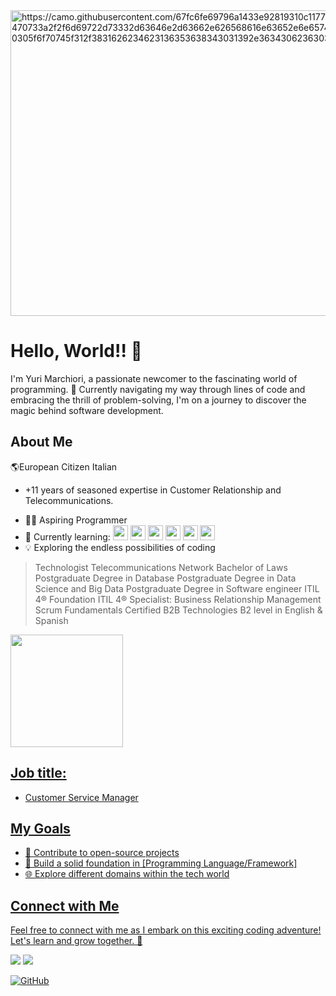 <div>
<img src="https://camo.githubusercontent.com/67fc6fe69796a1433e92819310c117759475b5cba29dccedecd68a54e6f60fe6/68747470733a2f2f6d69722d73332d63646e2d63662e626568616e63652e6e65742f70726f6a6563745f6d6f64756c65732f313430305f6f70745f312f3831626234623136353638343031392e363430623630333864313333652e676966" alt="https://camo.githubusercontent.com/67fc6fe69796a1433e92819310c117759475b5cba29dccedecd68a54e6f60fe6/68747470733a2f2f6d69722d73332d63646e2d63662e626568616e63652e6e65742f70726f6a6563745f6d6f64756c65732f313430305f6f70745f312f3831626234623136353638343031392e363430623630333864313333652e676966" class="transparent shrinkToFit" width="824" height="489">
</div>


# Hello, World!! 👋

I'm Yuri Marchiori, a passionate newcomer to the fascinating world of programming. 🚀 Currently navigating my way through lines of code and embracing the thrill of problem-solving, I'm on a journey to discover the magic behind software development.

## About Me

🌎European Citizen Italian

+ +11 years of seasoned expertise in Customer Relationship and Telecommunications.
  
- 👩‍💻 Aspiring Programmer
- 🌱 Currently learning:  <img loading="lazy" src="https://cdn.jsdelivr.net/gh/devicons/devicon/icons/javascript/javascript-original.svg" width="24" height="24"/> <img loading="lazy" src="https://cdn.jsdelivr.net/gh/devicons/devicon/icons/python/python-original.svg" width="24" height="24"/> <img loading="lazy" src="https://cdn.jsdelivr.net/gh/devicons/devicon/icons/html5/html5-original.svg" width="24" height="24"/> <img loading="lazy" src="https://cdn.jsdelivr.net/gh/devicons/devicon/icons/css3/css3-original.svg" width="24" height="24"/> <img loading="lazy" src="https://cdn.jsdelivr.net/gh/devicons/devicon/icons/postgresql/postgresql-original.svg" width="24" height="24"/> <img loading="lazy" src="https://cdn.jsdelivr.net/gh/devicons/devicon/icons/react/react-original.svg" width="24" height="24"/>  
- 💡 Exploring the endless possibilities of coding
> Technologist Telecommunications Network
> Bachelor of Laws
> Postgraduate Degree in Database
> Postgraduate Degree in Data Science and Big Data
> Postgraduate Degree in Software engineer
> ITIL 4®  Foundation
> ITIL 4® Specialist: Business Relationship Management
> Scrum Fundamentals Certified 
> B2B Technologies
> B2 level in English & Spanish

  
  <div>
<a href="https://github.com/seu-usuário-aqui">
<img loading="lazy" height="180em" src="https://github-readme-stats.vercel.app/api/top-langs/?username=donmarchiori&layout=compact&langs_count=7&theme=dracula"/>
</div>
  
## Job title:
 - Customer Service Manager


## My Goals
- 🚀 Contribute to open-source projects
- 📖 Build a solid foundation in [Programming Language/Framework]
- 🌐 Explore different domains within the tech world
  
## Connect with Me
Feel free to connect with me as I embark on this exciting coding adventure! Let's learn and grow together. 🌟
  <div>
<a href = "mailto:yuri.mendonca.marchiori@gmail.com"><img loading="lazy" src="https://img.shields.io/badge/Gmail-D14836?style=for-the-badge&logo=gmail&logoColor=white" target="_blank"></a>
<a href="https://www.linkedin.com/in/yurimarchiori" target="_blank"><img loading="lazy" src="https://img.shields.io/badge/-LinkedIn-%230077B5?style=for-the-badge&logo=linkedin&logoColor=white" target="_blank"></a>   
</div>

[![GitHub](https://img.shields.io/github/followers/donmarchiori?label=Follow&style=social)](https://github.com/donmarchiori)


<!---
donmarchiori/donmarchiori is a ✨ special ✨ repository because its `README.md` (this file) appears on your GitHub profile.
You can click the Preview link to take a look at your changes.
--->
